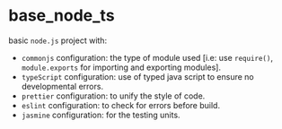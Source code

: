 # base_node_ts

basic `node.js` project with:

- `commonjs` configuration: the type of module used [i.e: use `require()`, `module.exports` for importing and exporting modules].
- `typeScript` configuration: use of typed java script to ensure no developmental errors.
- `prettier` configuration: to unify the style of code.
- `eslint` configuration: to check for errors before build.
- `jasmine` configuration: for the testing units.
